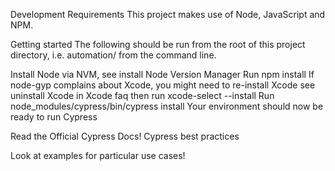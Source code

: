 Development Requirements
This project makes use of Node, JavaScript and NPM.

Getting started
The following should be run from the root of this project directory, i.e. automation/ from the command line.

Install Node via NVM, see install Node Version Manager
Run npm install
If node-gyp complains about Xcode, you might need to re-install Xcode
see uninstall Xcode in Xcode faq
then run xcode-select --install
Run node_modules/cypress/bin/cypress install
Your environment should now be ready to run Cypress

Read the Official Cypress Docs! Cypress best practices

Look at examples for particular use cases!
